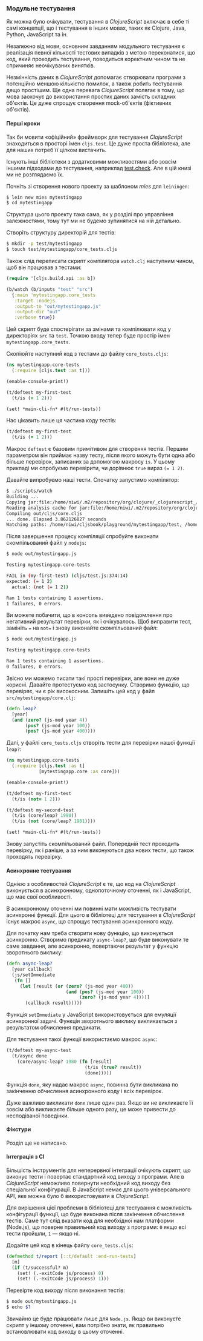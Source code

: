 ### Модульне тестування

Як можна було очікувати, тестування в _ClojureScript_ включає в себе ті самі концепції, що і тестування в інших мовах, таких як Clojure, Java, Python, JavaScript та ін.

Незалежно від мови, основним завданням модульного тестування є реалізація певної кількості тестових випадків з метою переконатися, що код, який проходить тестування, поводиться коректним чином та не спричиняє неочікуваних винятків.

Незмінність даних в _ClojureScript_ допомагає створювати програми з потенційно меншою кількістю помилок, а також робить тестування дещо простішим. Ще одна перевага _ClojureScript_ полягає в тому, що мова заохочує до використання простих даних замість складних об'єктів. Це дуже спрощує створення  mock-об'єктів (фіктивних об'єктів).


#### Перші кроки

Так би мовити «офіційний» фреймворк для тестування _ClojureScript_ знаходиться в просторі імен `cljs.test`. Це дуже проста бібліотека, але для наших потреб її цілком вистачить.

Існують інші бібліотеки з додатковими можливостями або зовсім іншими підходами до тестування, наприклад [test.check](https://github.com/clojure/test.check). Але в цій книзі ми не розглядаємо їх.

Почніть зі створення нового проекту за шаблоном *mies* для `leiningen`:

```bash
$ lein new mies mytestingapp
$ cd mytestingapp
```

Структура цього проекту така сама, як у розділі про управління залежностями, тому тут ми не будемо зупинятися на ній детально.

Створіть структуру директорій для тестів:

```bash
$ mkdir -p test/mytestingapp
$ touch test/mytestingapp/core_tests.cljs
```

Також слід переписати скрипт компілятора `watch.clj` наступним чином, щоб він працював з тестами:

```clojure
(require '[cljs.build.api :as b])

(b/watch (b/inputs "test" "src")
  {:main 'mytestingapp.core_tests
   :target :nodejs
   :output-to "out/mytestingapp.js"
   :output-dir "out"
   :verbose true})
```

Цей скрипт буде спостерігати за змінами та компілювати код  у директоріях `src` та `test`. Точкою входу тепер буде простір імен `mytestingapp.core_tests`.

Скопіюйте наступний код з тестами до файлу `core_tests.cljs`:

```clojure
(ns mytestingapp.core-tests
  (:require [cljs.test :as t]))

(enable-console-print!)

(t/deftest my-first-test
  (t/is (= 1 2)))

(set! *main-cli-fn* #(t/run-tests))
```

Нас цікавить лише ця частина коду тестів:

```clojure
(t/deftest my-first-test
  (t/is (= 1 2)))
```

Макрос `deftest` є базовим примітивом для створення тестів. Першим параметром він приймає назву тесту, після якого можуть бути одна або більше перевірок, записаних за допомогою макросу `is`. У цьому прикладі ми спробуємо перевірити, чи дорівнює `true` вираз `(= 1 2)`.

Давайте випробуємо наші тести. Спочатку запустимо компілятор:

```bash
$ ./scripts/watch
Building ...
Copying jar:file:/home/niwi/.m2/repository/org/clojure/_clojurescript_/1.9.36/_clojurescript_-1.9.36.jar!/cljs/core.cljs to out/cljs/core.cljs
Reading analysis cache for jar:file:/home/niwi/.m2/repository/org/clojure/_clojurescript_/1.9.36/_clojurescript_-1.9.36.jar!/cljs/core.cljs
Compiling out/cljs/core.cljs
... done. Elapsed 3.862126827 seconds
Watching paths: /home/niwi/cljsbook/playground/mytestingapp/test, /home/niwi/cljsbook/playground/mytestingapp/src
```

Після завершення процесу компіляції спробуйте виконати скомпільований файл у `nodejs`:

```bash
$ node out/mytestingapp.js

Testing mytestingapp.core-tests

FAIL in (my-first-test) (cljs/test.js:374:14)
expected: (= 1 2)
  actual: (not (= 1 2))

Ran 1 tests containing 1 assertions.
1 failures, 0 errors.
```

Ви можете побачити, що в консоль виведено повідомлення про негативний результат перевірки, як і очікувалось. Щоб виправити тест, замініть `=` на `not=` і знову виконайте скомпільований файл:

```bash
$ node out/mytestingapp.js

Testing mytestingapp.core-tests

Ran 1 tests containing 1 assertions.
0 failures, 0 errors.
```

Звісно ми можемо писати такі прості перевірки, але вони не дуже корисні. Давайте протестуємо код застосунку. Створимо функцію, що перевіряє, чи є рік високосним. Запишіть цей код у файл `src/mytestingapp/core.clj`:

```clojure
(defn leap?
  [year]
  (and (zero? (js-mod year 4))
       (pos? (js-mod year 100))
       (pos? (js-mod year 400))))
```

Далі, у файлі `core_tests.cljs` створіть тести для перевірки нашої функції `leap?`:

```clojure
(ns mytestingapp.core-tests
  (:require [cljs.test :as t]
            [mytestingapp.core :as core]))

(enable-console-print!)

(t/deftest my-first-test
  (t/is (not= 1 2)))

(t/deftest my-second-test
  (t/is (core/leap? 1980))
  (t/is (not (core/leap? 1981))))

(set! *main-cli-fn* #(t/run-tests))
```

Знову запустіть скомпільований файл. Попередній тест проходить перевірку, як і раніше, а за ним виконуються два нових тести, що також проходять перевірку.

#### Асинхронне тестування

Однією з особливостей _ClojureScript_ є те, що код на _ClojureScript_ виконується в асинхронному, однопоточному оточенні, як і JavaScript, що має свої особливості.

В асинхронному оточенні ми повинні мати можливість тестувати асинхронні функції. Для цього в бібліотеці для тестування в _ClojureScript_ існує макрос `async`, що спрощує тестування асинхронного коду.

Для початку нам треба створити нову функцію, що виконується асинхронно. Створимо предикату  `async-leap?`, що буде виконувати те саме завдання, але асинхронно, повертаючи результат у функцію зворотнього виклику:

```clojure
(defn async-leap?
  [year callback]
  (js/setImmediate
   (fn []
     (let [result (or (zero? (js-mod year 400))
                      (and (pos? (js-mod year 100))
                           (zero? (js-mod year 4))))]
       (callback result)))))
```

Функція `setImmediate` у JavaScript використовується для емуляції асинхронної задачі. Функція зворотнього виклику викликається з результатом обчислення предикати.

Для тестування такої функції використаємо макрос `async`:

```clojure
(t/deftest my-async-test
  (t/async done
    (core/async-leap? 1980 (fn [result]
                             (t/is (true? result))
                             (done)))))
```

Функція `done`, яку надає макрос `async`, повинна бути викликана по закінченню обчислення асинхронного коду і всіх перевірок.

Дуже важливо викликати `done` лише один раз. Якщо ви не викликаєте її зовсім або викликаєте більше одного разу, це може привести до несподіваної поведінки.


#### Фікстури

Розділ ще не написано.

#### Інтеграція з СІ

Більшість інструментів для неперервної інтеграції очікують скрипт, що виконує тести і повертає стандартний код виходу з програми. Але в _ClojureScript_ неможливо повернути необхідний код виходу без спеціальної конфігурації. В JavaScript немає для цього універсального API, яке можна було б використовувати в _ClojureScript_.

Для вирішення цієї проблеми в бібліотеці для тестування є можливість конфігурації функції, що буде виконана після закінчення обчислення тестів. Саме тут слід вказати код для необхідної нам платформи (Node.js), що поверне правильний код виходу з програми: `0` якщо всі тести пройшли, `1` — якщо ні.

Додайте цей код в кінець файлу `core_tests.cljs`:

```clojure
(defmethod t/report [::t/default :end-run-tests]
  [m]
  (if (t/successful? m)
    (set! (.-exitCode js/process) 0)
    (set! (.-exitCode js/process) 1)))
```

Перевірте код виходу після виконання тестів:

```bash
$ node out/mytestingapp.js
$ echo $?
```

Звичайно це буде працювати лише для `Node.js`. Якщо ви виконуєте скрипт у іншому оточенні, вам потрібно знати, як правильно встановлювати код виходу в цьому оточенні.
